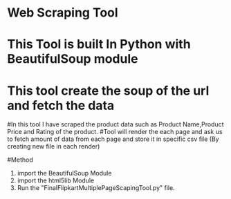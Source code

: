 # Web Scraping Tool
# This Tool is built In Python with BeautifulSoup module
# This tool create the soup of the url and fetch the data

#In this tool I have scraped the product data such as Product Name,Product Price and Rating of the product.
#Tool will render the each page and ask us to fetch amount of data from each page and store it in specific csv file (By creating new file in each render)

#Method 
1. import the BeautifulSoup Module
2. import the html5lib Module
3. Run the "FinalFlipkartMultiplePageScapingTool.py" file.

